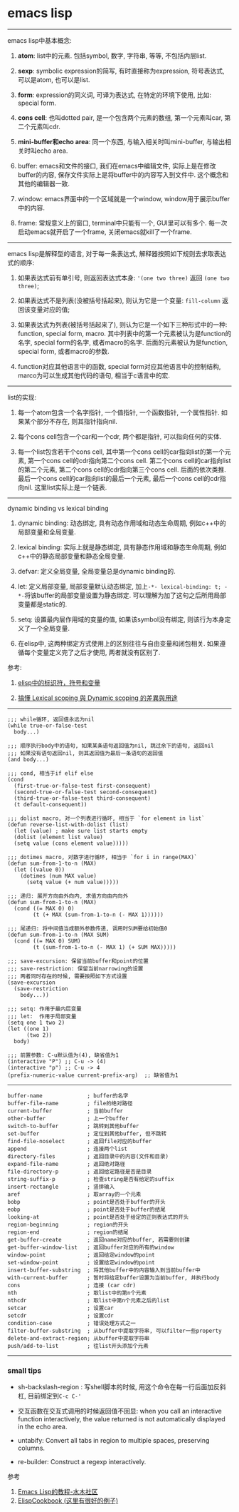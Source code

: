 # emacs lisp

---

emacs lisp中基本概念:

1. **atom**: list中的元素. 包括symbol, 数字, 字符串, 等等, 不包括内层list.

2. **sexp**: symbolic expression的简写, 有时直接称为expression, 符号表达式, 可以是atom, 也可以是list. 

3. **form**: expression的同义词, 可译为表达式, 在特定的环境下使用, 比如: special form.

4. **cons cell**: 也叫dotted  pair, 是一个包含两个元素的数组, 第一个元素叫car, 第二个元素叫cdr.

5. **mini-buffer和echo area**:  同一个东西, 与输入相关时叫mini-buffer, 与输出相关时叫echo area.

6. buffer: emacs和文件的接口, 我们在emacs中编辑文件, 实际上是在修改buffer的内容, 保存文件实际上是将buffer中的内容写入到文件中. 这个概念和其他的编辑器一致.

7. window: emacs界面中的一个区域就是一个window, window用于展示buffer中的内容. 

8. frame: 常规意义上的窗口, terminal中只能有一个, GUI里可以有多个. 每一次启动emacs就开启了一个frame, 关闭emacs就kill了一个frame.

---

emacs lisp是解释型的语言,  对于每一条表达式, 解释器按照如下规则去求取表达式的顺序:

1. 如果表达式前有单引号, 则返回表达式本身: `'(one two three)` 返回 `(one two three)`;

2. 如果表达式不是列表(没被括号括起来), 则认为它是一个变量: `fill-column` 返回该变量对应的值;

3. 如果表达式为列表(被括号括起来了), 则认为它是一个如下三种形式中的一种: function, special form, macro. 其中列表中的第一个元素被认为是function的名字, special form的名字, 或者macro的名字. 后面的元素被认为是function, special form, 或者macro的参数.

4. function对应其他语言中的函数, special form对应其他语言中的控制结构, marco为可以生成其他代码的语句, 相当于c语言中的宏.

---

list的实现:

1. 每一个atom包含一个名字指针, 一个值指针, 一个函数指针, 一个属性指针.  如果某个部分不存在, 则其指针指向nil. 

2. 每个cons cell包含一个car和一个cdr, 两个都是指针, 可以指向任何的实体.

3. 每一个list包含若干个cons cell, 其中第一个cons cell的car指向list的第一个元素, 第一个cons cell的cdr指向第二个cons cell. 第二个cons cell的car指向list的第二个元素, 第二个cons cell的cdr指向第三个cons cell. 后面的依次类推. 最后一个cons cell的car指向list的最后一个元素, 最后一个cons cell的cdr指向nil. 这里list实际上是一个链表.   

---

 dynamic binding vs lexical binding

1. dynamic binding: 动态绑定, 具有动态作用域和动态生命周期, 例如c++中的局部变量和全局变量.

2. lexical binding: 实际上就是静态绑定, 具有静态作用域和静态生命周期, 例如c++中的静态局部变量和静态全局变量. 

3. defvar: 定义全局变量, 全局变量总是dynamic binding的.

4. let: 定义局部变量, 局部变量默认动态绑定,  加上`-*- lexical-binding: t; -*-`将该buffer的局部变量设置为静态绑定. 可以理解为加了这句之后所用局部变量都是static的.

5. setq: 设置最内层作用域的变量的值, 如果该symbol没有绑定, 则该行为本身定义了一个全局变量.

6. 在elisp中, 这两种绑定方式使用上的区别往往与自由变量和闭包相关. 如果遵循每个变量定义完了之后才使用, 两者就没有区别了.

参考: 

1. [elisp中的标识符，符号和变量](https://zhuanlan.zhihu.com/p/34106283)

2. [搞懂 Lexical scoping 與 Dynamic scoping 的差異與用途](https://kuanyui.github.io/2016/02/24/dynamic-scoping-and-lexical-scoping/)

---

```emacs-lisp
;;; while循环, 返回值永远为nil
(while true-or-false-test
  body...)

;;; 顺序执行body中的语句, 如果某条语句返回值为nil, 跳过余下的语句, 返回nil
;;; 如果没有语句返回nil, 则其返回值为最后一条语句的返回值
(and body...)

;;; cond, 相当于if elif else
(cond
  (first-true-or-false-test first-consequent)
  (second-true-or-false-test second-consequent)
  (third-true-or-false-test third-consequent)
  (t default-consequent))

;;; dolist macro, 对一个列表进行循环, 相当于 `for element in list`
(defun reverse-list-with-dolist (list)
  (let (value) ; make sure list starts empty
  (dolist (element list value)
  (setq value (cons element value)))))

;;; dotimes macro, 对数字进行循环, 相当于 `for i in range(MAX)`
(defun sum-from-1-to-n (MAX)
  (let ((value 0))
    (dotimes (num MAX value)
      (setq value (+ num value)))))

;;; 递归: 展开方向由外向内, 求值方向由内向外
(defun sum-from-1-to-n (MAX)
  (cond ((= MAX 0) 0)
        (t (+ MAX (sum-from-1-to-n (- MAX 1))))))

;;; 尾递归: 将中间值当成额外参数传递, 调用时SUM要给初始值0
(defun sum-from-1-to-n (MAX SUM)
  (cond ((= MAX 0) SUM)
        (t (sum-from-1-to-n (- MAX 1) (+ SUM MAX)))))

;;; save-excursion: 保留当前buffer和point的位置
;;; save-restriction: 保留当前narrowing的设置
;;; 两者同时存在的时候, 需要按照如下方式设置
(save-excursion
  (save-restriction
    body...))

;;; setq: 作用于最内层变量
;;; let:  作用于局部变量
(setq one 1 two 2)   
(let ((one 1)
      (two 2))
  body)

;;; 前置参数: C-u默认值为(4), 缺省值为1
(interactive "P") ;; C-u -> (4)
(interactive "p") ;; C-u -> 4
(prefix-numeric-value current-prefix-arg)  ;; 缺省值为1
```

---

```emacs-lisp
buffer-name              ; buffer的名字
buffer-file-name         ; file的绝对路径
current-buffer           ; 当前buffer
other-buffer             ; 上一个buffer
switch-to-buffer         ; 跳转到其他buffer
set-buffer               ; 定位到其他buffer, 但不跳转
find-file-noselect       ; 返回file对应的buffer
append                   ; 连接两个list
directory-files          ; 返回目录中的内容(文件和目录)
expand-file-name         ; 返回绝对路径
file-directory-p         ; 返回给定路径是否是目录
string-suffix-p          ; 检查string是否有给定的suffix
insert-rectangle         ; 竖排输入
aref                     ; 取array的一个元素
bobp                     ; point是否处于buffer的开头
eobp                     ; point是否处于buffer的结尾
looking-at               ; point是否处于给定的正则表达式的开头
region-beginning         ; region的开头
region-end               ; region的结尾
get-buffer-create        ; 返回name对应的buffer, 若需要则创建
get-buffer-window-list   ; 返回buffer对应的所有的window
window-point             ; 返回给定window的point
set-window-point         ; 设置给定window的point
insert-buffer-substring  ; 将其他buffer中的内容输入到当前buffer中
with-current-buffer      ; 暂时将给定buffer设置为当前buffer, 并执行body
cons                     ; 连接 (car cdr)
nth                      ; 取list中的第n个元素
nthcdr                   ; 取list中第n个元素之后的list
setcar                   ; 设置car  
setcdr                   ; 设置cdr
condition-case           ; 错误处理方式之一
filter-buffer-substring  ; 从buffer中提取字符串, 可以filter一些property
delete-and-extract-region; 从buffer中提取字符串
push/add-to-list         ; 往list开头添加个元素
```

---

### small tips

* sh-backslash-region : 写shell脚本的时候, 用这个命令在每一行后面加反斜杠, 目前绑定到`C-c C-'` 

* 交互函数在交互式调用的时候返回值不回显:  when you call an interactive function interactively, the value returned is not automatically displayed in the echo area.

* untabify: Convert all tabs in region to multiple spaces, preserving columns.

* re-builder: Construct a regexp interactively.

参考

1. [Emacs Lisp的教程-水木社区](http://smacs.github.io/elisp/)
2. [ElispCookbook (这里有很好的例子)](https://www.emacswiki.org/emacs/ElispCookbook)
